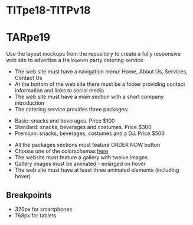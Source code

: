 # TITpe18-TITPv18
# TARpe19

Use the layout mockups from the repository to create a fully responsive web site to advertise a Halloween party catering service
* The web site must have a navigation menu: Home, About Us, Services, Contact Us
* At the bottom of the web site there must be a footer providing contact information and links to social media
* The web site must have a main section with a short company introduction
* The catering service provides three packages:
 - Basic: snacks and beverages. Price $100
 - Standard: snacks, beverages and costumes. Price $300
 - Premium: snacks, beverages, costumes and a DJ. Price $500
* All the packages sections must feature ORDER NOW button
* Choose one of the colorschemas [here](https://www.schemecolor.com/halloween-themed-color-schemes.php)
* The website must feature a gallery with twelve images.
* Gallery images must be animated - enlarged on hover
* The web site must have at least three animated elements (including hover)

## Breakpoints
- 320px for smartphones
- 768px for tablets
